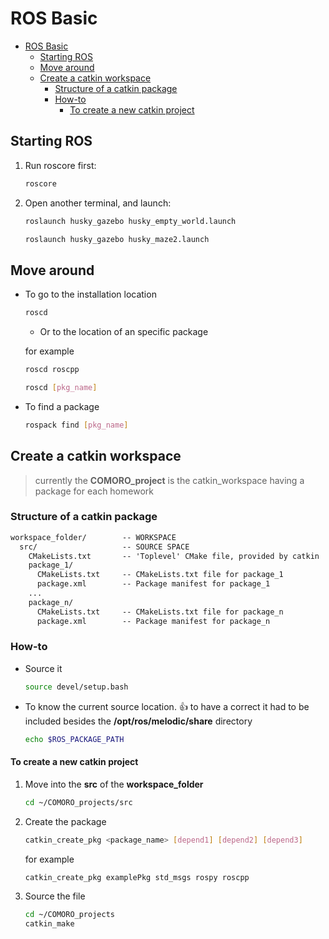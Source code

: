 # ROS Basic

- [ROS Basic](#ros-basic)
  - [Starting ROS](#starting-ros)
  - [Move around](#move-around)
  - [Create a catkin workspace](#create-a-catkin-workspace)
    - [Structure of a catkin package](#structure-of-a-catkin-package)
    - [How-to](#how-to)
      - [To create a new catkin project](#to-create-a-new-catkin-project)

## Starting ROS

1. Run roscore first:

    ```bash
    roscore
    ```

2. Open another terminal, and launch:

    ```bash
    roslaunch husky_gazebo husky_empty_world.launch
    ```

    ```bash
    roslaunch husky_gazebo husky_maze2.launch
    ```

## Move around

- To go to the installation location
  
    ```bash
    roscd
    ```

  - Or to the location of an specific package

  for example

  ```bash
  roscd roscpp
  ```
  
  ```bash
  roscd [pkg_name]
  ```

- To find a package

    ```bash
    rospack find [pkg_name]
    ```

## Create a catkin workspace

 > currently the **COMORO_project** is the catkin_workspace having a package for each homework

### Structure of a catkin package

```txt
workspace_folder/        -- WORKSPACE
  src/                   -- SOURCE SPACE
    CMakeLists.txt       -- 'Toplevel' CMake file, provided by catkin
    package_1/
      CMakeLists.txt     -- CMakeLists.txt file for package_1
      package.xml        -- Package manifest for package_1
    ...
    package_n/
      CMakeLists.txt     -- CMakeLists.txt file for package_n
      package.xml        -- Package manifest for package_n
```

### How-to

- Source it

    ```bash
    source devel/setup.bash
    ```

- To know the current source location. :+1: to have a correct it had to be included besides the **/opt/ros/melodic/share** directory

    ```bash
    echo $ROS_PACKAGE_PATH
    ```

#### To create a new catkin project

  1. Move into the **src** of the **workspace_folder**

      ```bash
      cd ~/COMORO_projects/src
      ```

  1. Create the package

      ```bash
      catkin_create_pkg <package_name> [depend1] [depend2] [depend3]
      ```

      for example

      ```bash
      catkin_create_pkg examplePkg std_msgs rospy roscpp
      ```

  1. Source the file

      ```bash
      cd ~/COMORO_projects
      catkin_make
      ```
